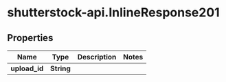 # shutterstock-api.InlineResponse201

## Properties
Name | Type | Description | Notes
------------ | ------------- | ------------- | -------------
**upload_id** | **String** |  | 


